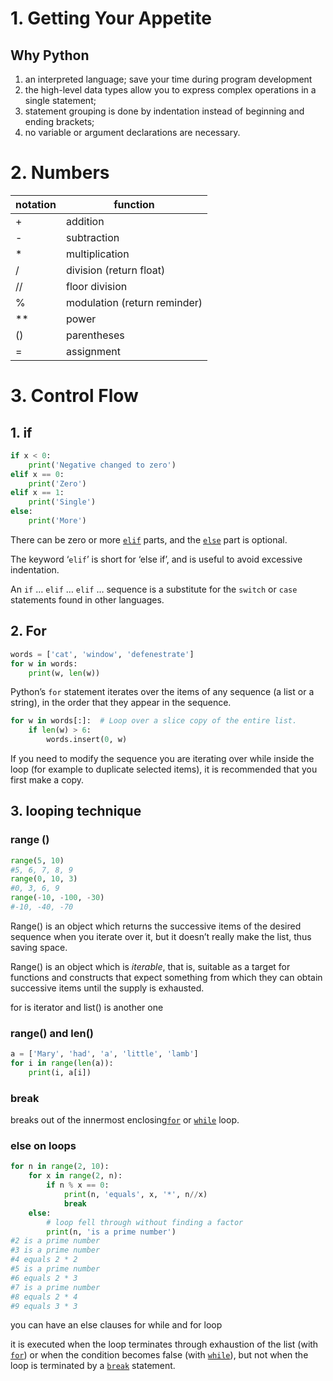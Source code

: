 # 1. Getting Your Appetite 

## Why Python 

1. an interpreted language; save your time during program development 
2. the high-level data types allow you to express complex operations in a single statement;
3. statement grouping is done by indentation instead of beginning and ending brackets;
4. no variable or argument declarations are necessary.

# 2.  Numbers



| notation | function                     |
| -------- | ---------------------------- |
| +        | addition                     |
| -        | subtraction                  |
| *        | multiplication               |
| /        | division (return float)      |
| //       | floor division               |
| %        | modulation (return reminder) |
| **       | power                        |
| ()       | parentheses                  |
| =        | assignment                   |

# 3. Control Flow 

## 1. if 

```python
if x < 0:
    print('Negative changed to zero')
elif x == 0:
    print('Zero')
elif x == 1:
    print('Single')
else:
    print('More')
```

There can be zero or more [`elif`](https://docs.python.org/3/reference/compound_stmts.html#elif) parts, and the [`else`](https://docs.python.org/3/reference/compound_stmts.html#else) part is optional. 

The keyword ‘`elif`’ is short for ‘else if’, and is useful to avoid excessive indentation. 

An  `if` … `elif` … `elif` … sequence is a substitute for the `switch` or `case` statements found in other languages.

## 2. For

```python
words = ['cat', 'window', 'defenestrate']
for w in words:
    print(w, len(w))
```

Python’s `for` statement iterates over the items of any sequence (a list or a string), in the order that they appear in the sequence.

```python
for w in words[:]:  # Loop over a slice copy of the entire list.
    if len(w) > 6:
        words.insert(0, w)

```

If you need to modify the sequence you are iterating over while inside the loop (for example to duplicate selected items), it is recommended that you first make a copy. 

## 3. looping technique

### range ()

```python
range(5, 10)
#5, 6, 7, 8, 9
range(0, 10, 3)
#0, 3, 6, 9
range(-10, -100, -30)
#-10, -40, -70
```

Range() is an object which returns the successive items of the desired sequence when you iterate over it, but it doesn’t really make the list, thus saving space. 

Range() is an object which is *iterable*, that is, suitable as a target for functions and constructs that expect something from which they can obtain successive items until the supply is exhausted.

for is iterator and list() is another one

### range() and len()

```python
a = ['Mary', 'had', 'a', 'little', 'lamb']
for i in range(len(a)):
    print(i, a[i])
```

### break

breaks out of the innermost enclosing[`for`](https://docs.python.org/3/reference/compound_stmts.html#for) or [`while`](https://docs.python.org/3/reference/compound_stmts.html#while) loop.

### else on loops

```python
for n in range(2, 10):
    for x in range(2, n):
        if n % x == 0:
            print(n, 'equals', x, '*', n//x)
            break
    else:
        # loop fell through without finding a factor
        print(n, 'is a prime number')
#2 is a prime number
#3 is a prime number
#4 equals 2 * 2
#5 is a prime number
#6 equals 2 * 3
#7 is a prime number
#8 equals 2 * 4
#9 equals 3 * 3
```

you can have an else clauses for while and for loop 

it is executed when the loop terminates through exhaustion of the list (with [`for`](https://docs.python.org/3/reference/compound_stmts.html#for)) or when the condition becomes false (with [`while`](https://docs.python.org/3/reference/compound_stmts.html#while)), but not when the loop is terminated by a [`break`](https://docs.python.org/3/reference/simple_stmts.html#break) statement.

